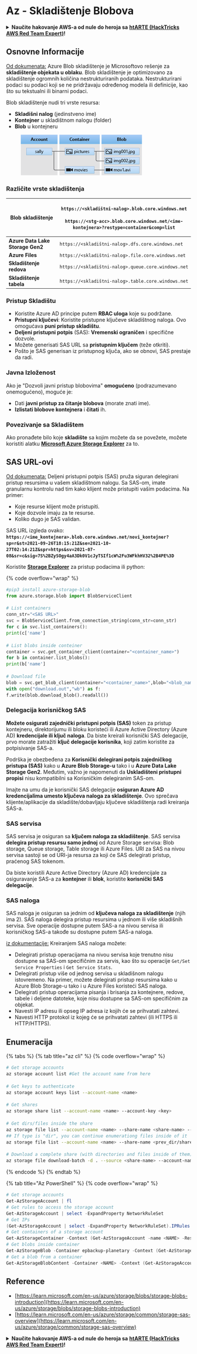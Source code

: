 # Az - Skladištenje Blobova

<details>

<summary><strong>Naučite hakovanje AWS-a od nule do heroja sa</strong> <a href="https://training.hacktricks.xyz/courses/arte"><strong>htARTE (HackTricks AWS Red Team Expert)</strong></a><strong>!</strong></summary>

Drugi načini podrške HackTricks-u:

* Ako želite da vidite svoju **kompaniju reklamiranu na HackTricks-u** ili da **preuzmete HackTricks u PDF formatu** proverite [**PLANOVE ZA PRIJAVU**](https://github.com/sponsors/carlospolop)!
* Nabavite [**zvanični PEASS & HackTricks swag**](https://peass.creator-spring.com)
* Otkrijte [**Porodičnu PEASS**](https://opensea.io/collection/the-peass-family), našu kolekciju ekskluzivnih [**NFT-ova**](https://opensea.io/collection/the-peass-family)
* **Pridružite se** 💬 [**Discord grupi**](https://discord.gg/hRep4RUj7f) ili [**telegram grupi**](https://t.me/peass) ili nas **pratite** na **Twitteru** 🐦 [**@hacktricks\_live**](https://twitter.com/hacktricks\_live)**.**
* **Podelite svoje hakovanje trikove slanjem PR-ova na** [**HackTricks**](https://github.com/carlospolop/hacktricks) i [**HackTricks Cloud**](https://github.com/carlospolop/hacktricks-cloud) github repozitorijume.

</details>

## Osnovne Informacije

[Od dokumenata:](https://learn.microsoft.com/en-us/azure/storage/blobs/storage-blobs-overview) Azure Blob skladištenje je Microsoftovo rešenje za **skladištenje objekata u oblaku**. Blob skladištenje je optimizovano za skladištenje ogromnih količina nestrukturiranih podataka. Nestrukturirani podaci su podaci koji se ne pridržavaju određenog modela ili definicije, kao što su tekstualni ili binarni podaci.

Blob skladištenje nudi tri vrste resursa:

* **Skladišni nalog** (jedinstveno ime)
* **Kontejner** u skladištnom nalogu (folder)
* **Blob** u kontejneru

<figure><img src="../../../.gitbook/assets/image (114).png" alt=""><figcaption></figcaption></figure>

### Različite vrste skladištenja

| **Blob skladištenje**            | <p><code>https://&#x3C;skladištni-nalog>.blob.core.windows.net</code><br><br><code>https://&#x3C;stg-acc>.blob.core.windows.net/&#x3C;ime-kontejnera>?restype=container&#x26;comp=list</code></p> |
| -------------------------------- | ------------------------------------------------------------------------------------------------------------------------------------------------------------------------------------------------ |
| **Azure Data Lake Storage Gen2** | `https://<skladištni-nalog>.dfs.core.windows.net`                                                                                                                                                 |
| **Azure Files**                  | `https://<skladištni-nalog>.file.core.windows.net`                                                                                                                                                |
| **Skladištenje redova**          | `https://<skladištni-nalog>.queue.core.windows.net`                                                                                                                                               |
| **Skladištenje tabela**          | `https://<skladištni-nalog>.table.core.windows.net`                                                                                                                                               |

### Pristup Skladištu <a href="#about-blob-storage" id="about-blob-storage"></a>

* Koristite Azure AD principe putem **RBAC uloga** koje su podržane.
* **Pristupni ključevi**: Koristite pristupne ključeve skladištnog naloga. Ovo omogućava **puni pristup skladištu**.
* **Deljeni pristupni potpis** (SAS): **Vremenski ograničen** i specifične dozvole.
* Možete generisati SAS URL sa **pristupnim ključem** (teže otkriti).
* Pošto je SAS generisan iz pristupnog ključa, ako se obnovi, SAS prestaje da radi.

### Javna Izloženost

Ako je "Dozvoli javni pristup blobovima" **omogućeno** (podrazumevano onemogućeno), moguće je:

* Dati **javni pristup za čitanje blobova** (morate znati ime).
* **Izlistati blobove kontejnera** i **čitati** ih.

### Povezivanje sa Skladištem

Ako pronađete bilo koje **skladište** sa kojim možete da se povežete, možete koristiti alatku [**Microsoft Azure Storage Explorer**](https://azure.microsoft.com/es-es/products/storage/storage-explorer/) za to.

## SAS URL-ovi

[Od dokumenata:](https://learn.microsoft.com/en-us/azure/storage/common/storage-sas-overview) Deljeni pristupni potpis (SAS) pruža siguran delegirani pristup resursima u vašem skladištnom nalogu. Sa SAS-om, imate granularnu kontrolu nad tim kako klijent može pristupiti vašim podacima. Na primer:

* Koje resurse klijent može pristupiti.
* Koje dozvole imaju za te resurse.
* Koliko dugo je SAS validan.

SAS URL izgleda ovako: **`https://<ime_kontejnera>.blob.core.windows.net/novi_kontejner?sp=r&st=2021-09-26T18:15:21Z&se=2021-10-27T02:14:21Z&spr=https&sv=2021-07-08&sr=c&sig=7S%2BZySOgy4aA3Dk0V1cJyTSIf1cW%2Fu3WFkhHV32%2B4PE%3D`**

Koristite [**Storage Explorer**](https://azure.microsoft.com/en-us/features/storage-explorer/) za pristup podacima ili python:

{% code overflow="wrap" %}
```python
#pip3 install azure-storage-blob
from azure.storage.blob import BlobServiceClient

# List containers
conn_str="<SAS URL>"
svc = BlobServiceClient.from_connection_string(conn_str=conn_str)
for c in svc.list_containers():
print(c['name']

# List blobs inside conteiner
container = svc.get_container_client(container="<container_name>")
for b in container.list_blobs():
print(b['name']

# Download file
blob = svc.get_blob_client(container="<container_name>",blob="<blob_name>")
with open("download.out","wb") as f:
f.write(blob.download_blob().readall())
```
### Delegacija korisničkog SAS <a href="#user-delegation-sas" id="user-delegation-sas"></a>

**Možete osigurati zajednički pristupni potpis (SAS)** token za pristup kontejneru, direktorijumu ili bloku koristeći ili Azure Active Directory (Azure AD) **kredencijale ili ključ naloga**. Da biste kreirali korisnički SAS delegacije, prvo morate zatražiti **ključ delegacije korisnika**, koji zatim koristite za potpisivanje SAS-a.

Podrška je obezbeđena za **Korisnički delegirani potpis zajedničkog pristupa (SAS)** kako u **Azure Blob Storage-u** tako i u **Azure Data Lake Storage Gen2**. Međutim, važno je napomenuti da **Uskladišteni pristupni propisi** nisu kompatibilni sa Korisničkim delegiranim SAS-om.

Imajte na umu da je korisnički SAS delegacije **osiguran Azure AD kredencijalima umesto ključeva naloga za skladištenje**. Ovo sprečava klijente/aplikacije da skladište/dobavljaju ključeve skladištenja radi kreiranja SAS-a.

### SAS servisa

SAS servisa je osiguran sa **ključem naloga za skladištenje**. SAS servisa **delegira pristup resursu samo jednoj** od Azure Storage servisa: Blob storage, Queue storage, Table storage ili Azure Files. URI za SAS na nivou servisa sastoji se od URI-ja resursa za koji će SAS delegirati pristup, praćenog SAS tokenom.

Da biste koristili Azure Active Directory (Azure AD) kredencijale za osiguravanje SAS-a za **kontejner** ili **blok**, koristite **korisnički SAS delegacije**.

### SAS naloga

SAS naloga je osiguran sa jednim od **ključeva naloga za skladištenje** (njih ima 2). SAS naloga delegira pristup resursima u jednom ili više skladišnih servisa. Sve operacije dostupne putem SAS-a na nivou servisa ili korisničkog SAS-a takođe su dostupne putem SAS-a naloga.

[iz dokumentacije:](https://learn.microsoft.com/en-us/rest/api/storageservices/create-account-sas) Kreiranjem SAS naloga možete:

* Delegirati pristup operacijama na nivou servisa koje trenutno nisu dostupne sa SAS-om specifičnim za servis, kao što su operacije `Get/Set Service Properties` i `Get Service Stats`.
* Delegirati pristup više od jednog servisa u skladišnom nalogu istovremeno. Na primer, možete delegirati pristup resursima kako u Azure Blob Storage-u tako i u Azure Files koristeći SAS naloga.
* Delegirati pristup operacijama pisanja i brisanja za kontejnere, redove, tabele i deljene datoteke, koje nisu dostupne sa SAS-om specifičnim za objekat.
* Navesti IP adresu ili opseg IP adresa iz kojih će se prihvatati zahtevi.
* Navesti HTTP protokol iz kojeg će se prihvatati zahtevi (ili HTTPS ili HTTP/HTTPS).

## Enumeracija

{% tabs %}
{% tab title="az cli" %}
{% code overflow="wrap" %}
```bash
# Get storage accounts
az storage account list #Get the account name from here

# Get keys to authenticate
az storage account keys list --account-name <name>

# Get shares
az storage share list --account-name <name> --account-key <key>

# Get dirs/files inside the share
az storage file list --account-name <name> --share-name <share-name> --account-key <key>
## If type is "dir", you can continue enumerationg files inside of it
az storage file list --account-name <name> --share-name <prev_dir/share-name> --account-key <key>

# Download a complete share (with directories and files inside of them)
az storage file download-batch -d . --source <share-name> --account-name <name> --account-key <key>
```
{% endcode %}
{% endtab %}

{% tab title="Az PowerShell" %}
{% code overflow="wrap" %}
```powershell
# Get storage accounts
Get-AzStorageAccount | fl
# Get rules to access the storage account
Get-AzStorageAccount | select -ExpandProperty NetworkRuleSet
# Get IPs
(Get-AzStorageAccount | select -ExpandProperty NetworkRuleSet).IPRules
# Get containers of a storage account
Get-AzStorageContainer -Context (Get-AzStorageAccount -name <NAME> -ResourceGroupName <NAME>).context
# Get blobs inside container
Get-AzStorageBlob -Container epbackup-planetary -Context (Get-AzStorageAccount -name <name> -ResourceGroupName <name>).context
# Get a blob from a container
Get-AzStorageBlobContent -Container <NAME> -Context (Get-AzStorageAccount -name <NAME> -ResourceGroupName <NAME>).context -Blob <blob_name> -Destination .\Desktop\filename.txt
```
## Reference

* [https://learn.microsoft.com/en-us/azure/storage/blobs/storage-blobs-introduction](https://learn.microsoft.com/en-us/azure/storage/blobs/storage-blobs-introduction)
* [https://learn.microsoft.com/en-us/azure/storage/common/storage-sas-overview](https://learn.microsoft.com/en-us/azure/storage/common/storage-sas-overview)

<details>

<summary><strong>Naučite hakovanje AWS-a od nule do heroja sa</strong> <a href="https://training.hacktricks.xyz/courses/arte"><strong>htARTE (HackTricks AWS Red Team Expert)</strong></a><strong>!</strong></summary>

Drugi načini podrške HackTricks-u:

* Ako želite da vidite **vašu kompaniju reklamiranu na HackTricks-u** ili **preuzmete HackTricks u PDF formatu** proverite [**PLANOVE ZA PRIJAVU**](https://github.com/sponsors/carlospolop)!
* Nabavite [**zvanični PEASS & HackTricks swag**](https://peass.creator-spring.com)
* Otkrijte [**The PEASS Family**](https://opensea.io/collection/the-peass-family), našu kolekciju ekskluzivnih [**NFT-ova**](https://opensea.io/collection/the-peass-family)
* **Pridružite se** 💬 [**Discord grupi**](https://discord.gg/hRep4RUj7f) ili [**telegram grupi**](https://t.me/peass) ili nas **pratite** na **Twitteru** 🐦 [**@hacktricks\_live**](https://twitter.com/hacktricks\_live)**.**
* **Podelite svoje hakovanje trikove slanjem PR-ova na** [**HackTricks**](https://github.com/carlospolop/hacktricks) i [**HackTricks Cloud**](https://github.com/carlospolop/hacktricks-cloud) github repozitorijume.

</details>
